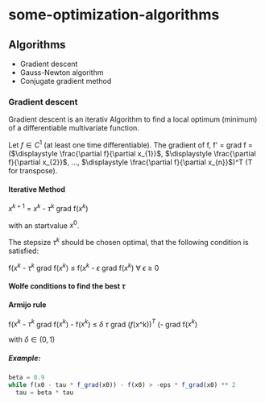 # some-optimization-algorithms

## Algorithms
- Gradient descent
- Gauss-Newton algorithm
- Conjugate gradient method

### Gradient descent
Gradient descent is an iterativ Algorithm to find a local optimum (minimum) of a differentiable multivariate function.

Let $f \in C^{1}$ (at least one time differentiable). The gradient of f, f' = grad f = ($\displaystyle \frac{\partial f}{\partial x_{1}}$, $\displaystyle \frac{\partial f}{\partial x_{2}}$, ..., $\displaystyle \frac{\partial f}{\partial x_{n}}$)^T (T for transpose).

#### Iterative Method

$x^{k + 1}$ = $x^{k}$ - $\tau^{k}$ grad f($x^{k}$)

with an startvalue $x^{0}$.

The stepsize $\tau^{k}$ should be chosen optimal, that the following condition is satisfied:

f($x^k$ - $\tau^k$ grad f($x^k$) $\leq$ f($x^k$ - $\epsilon$ grad f($x^k$) $\forall$ $\epsilon$ $\geq$ 0

#### Wolfe conditions to find the best $\tau$

#### Armijo rule

f($x^k$ - $\tau^k$ grad f($x^k$) - f($x^k$) $\leq$ $\delta$ $\tau$ grad $(f($x^k$))^T$ (- grad f($x^k$)

with $\delta \in (0, 1)$ 

##### Example:

```js
beta = 0.9
while f(x0 - tau * f_grad(x0)) - f(x0) > -eps * f_grad(x0) ** 2
  tau = beta * tau
```


